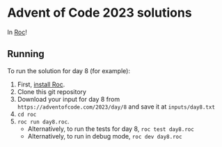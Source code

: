 # Advent of Code 2023 solutions

In [Roc](https://roc-lang.org)!

## Running

To run the solution for day 8 (for example):
1. First, [install Roc](https://www.roc-lang.org/install).
2. Clone this git repository
3. Download your input for day 8 from `https://adventofcode.com/2023/day/8` and save it at `inputs/day8.txt`
4. `cd roc`
5. `roc run day8.roc`.
    - Alternatively, to run the tests for day 8, `roc test day8.roc`
    - Alternatively, to run in debug mode, `roc dev day8.roc`